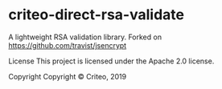 # criteo-direct-rsa-validate

A lightweight RSA validation library.
Forked on https://github.com/travist/jsencrypt

License
This project is licensed under the Apache 2.0 license.

Copyright
Copyright © Criteo, 2019